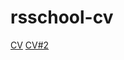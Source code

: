 # rsschool-cv
[CV](https://Zemletruss.github.io/rsschool-cv/cv)
[CV#2](https://Zemletruss.github.io/rsschool-cv/)
